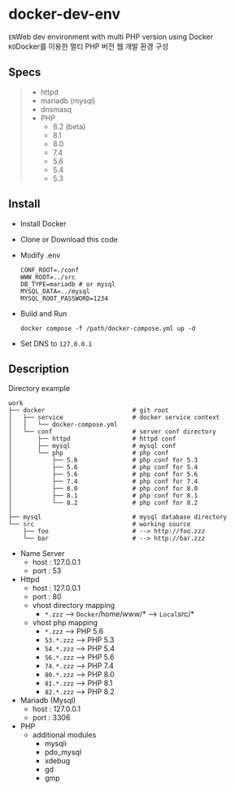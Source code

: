 # docker-dev-env
`EN`Web dev environment with multi PHP version using Docker  
`KO`Docker를 이용한 멀티 PHP 버전 웹 개발 환경 구성 

## Specs

> * httpd
> * mariadb (mysql)
> * dnsmasq
> * PHP
>   * 8.2 (beta)
>   * 8.1
>   * 8.0
>   * 7.4
>   * 5.6
>   * 5.4
>   * 5.3

## Install

* Install Docker
* Clone or Download this code
* Modify .env

  ```dotenv
  CONF_ROOT=./conf
  WWW_ROOT=../src
  DB_TYPE=mariadb # or mysql
  MYSQL_DATA=../mysql
  MYSQL_ROOT_PASSWORD=1234
  ```

* Build and Run
  ```shell
  docker compose -f /path/docker-compose.yml up -d
  ```

* Set DNS to `127.0.0.1`


## Description

Directory example 
```text
work
├── docker                        # git root
│   ├── service                   # docker service context
│   │   └── docker-compose.yml
│   └── conf                      # server conf directory
│       ├── httpd                 # httpd conf
│       ├── mysql                 # mysql conf
│       └── php                   # php conf
│           ├── 5.6               # php conf for 5.3    
│           ├── 5.6               # php conf for 5.4    
│           ├── 5.6               # php conf for 5.6    
│           ├── 7.4               # php conf for 7.4    
│           ├── 8.0               # php conf for 8.0    
│           ├── 8.1               # php conf for 8.1    
│           └── 8.2               # php conf for 8.2    
│
├── mysql                         # mysql database directory
└── src                           # working source 
    ├── foo                       # --> http://foo.zzz
    └── bar                       # --> http://bar.zzz
```

* Name Server
  * host : 127.0.0.1
  * port : 53
* Httpd
  * host : 127.0.0.1
  * port : 80
  * vhost directory mapping
    * `*.zzz` --> `Docker`/home/www/* --> `Local`src/* 
  * vhost php mapping
    * `*.zzz` --> PHP 5.6
    * `53.*.zzz` --> PHP 5.3
    * `54.*.zzz` --> PHP 5.4
    * `56.*.zzz` --> PHP 5.6
    * `74.*.zzz` --> PHP 7.4
    * `80.*.zzz` --> PHP 8.0
    * `81.*.zzz` --> PHP 8.1  
    * `82.*.zzz` --> PHP 8.2  
* Mariadb (Mysql)
  * host : 127.0.0.1
  * port : 3306
* PHP
  * additional modules
    * mysqli
    * pdo_mysql
    * xdebug
    * gd
    * gmp
